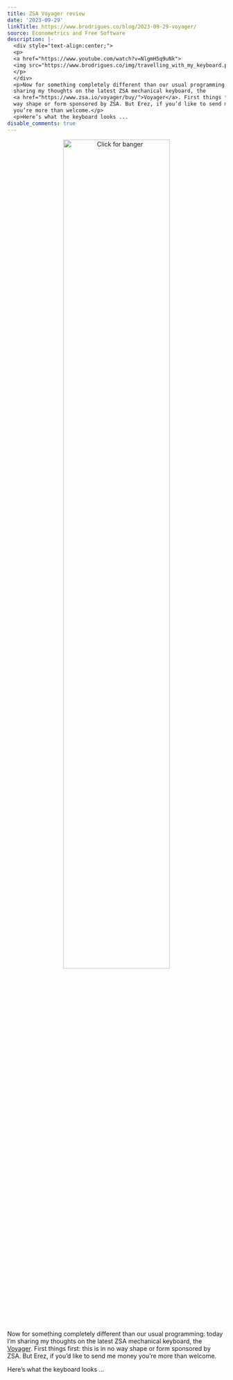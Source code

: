 ```yaml
---
title: ZSA Voyager review
date: '2023-09-29'
linkTitle: https://www.brodrigues.co/blog/2023-09-29-voyager/
source: Econometrics and Free Software
description: |-
  <div style="text-align:center;">
  <p>
  <a href="https://www.youtube.com/watch?v=NlgmH5q9uNk">
  <img src="https://www.brodrigues.co/img/travelling_with_my_keyboard.png" title = "Click for banger" width="70%"></a>
  </p>
  </div>
  <p>Now for something completely different than our usual programming: today I’m
  sharing my thoughts on the latest ZSA mechanical keyboard, the
  <a href="https://www.zsa.io/voyager/buy/">Voyager</a>. First things first: this is in no
  way shape or form sponsored by ZSA. But Erez, if you’d like to send me money
  you’re more than welcome.</p>
  <p>Here’s what the keyboard looks ...
disable_comments: true
---
```

<div style="text-align:center;">
<p>
<a href="https://www.youtube.com/watch?v=NlgmH5q9uNk">
<img src="https://www.brodrigues.co/img/travelling_with_my_keyboard.png" title = "Click for banger" width="70%"></a>
</p>
</div>
<p>Now for something completely different than our usual programming: today I’m
sharing my thoughts on the latest ZSA mechanical keyboard, the
<a href="https://www.zsa.io/voyager/buy/">Voyager</a>. First things first: this is in no
way shape or form sponsored by ZSA. But Erez, if you’d like to send me money
you’re more than welcome.</p>
<p>Here’s what the keyboard looks ...